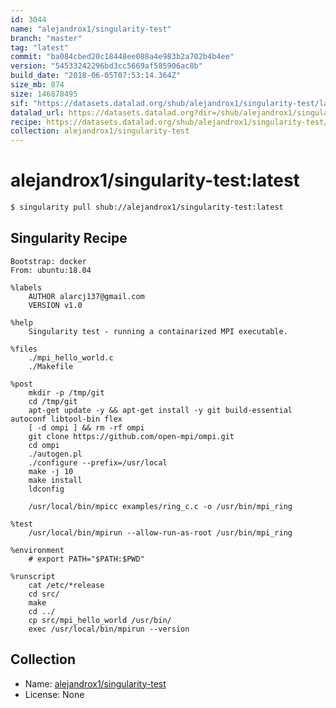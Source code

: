 ```yaml
---
id: 3044
name: "alejandrox1/singularity-test"
branch: "master"
tag: "latest"
commit: "ba084cbed20c18448ee088a4e983b2a702b4b4ee"
version: "54533242296bd3cc5669af585906ac8b"
build_date: "2018-06-05T07:53:14.364Z"
size_mb: 874
size: 146878495
sif: "https://datasets.datalad.org/shub/alejandrox1/singularity-test/latest/2018-06-05-ba084cbe-54533242/54533242296bd3cc5669af585906ac8b.simg"
datalad_url: https://datasets.datalad.org?dir=/shub/alejandrox1/singularity-test/latest/2018-06-05-ba084cbe-54533242/
recipe: https://datasets.datalad.org/shub/alejandrox1/singularity-test/latest/2018-06-05-ba084cbe-54533242/Singularity
collection: alejandrox1/singularity-test
---
```


# alejandrox1/singularity-test:latest

```bash
$ singularity pull shub://alejandrox1/singularity-test:latest
```

## Singularity Recipe

```singularity
Bootstrap: docker
From: ubuntu:18.04

%labels
    AUTHOR alarcj137@gmail.com
    VERSION v1.0

%help
    Singularity test - running a containarized MPI executable.

%files
    ./mpi_hello_world.c
    ./Makefile

%post
    mkdir -p /tmp/git
    cd /tmp/git
    apt-get update -y && apt-get install -y git build-essential autoconf libtool-bin flex
    [ -d ompi ] && rm -rf ompi
    git clone https://github.com/open-mpi/ompi.git
    cd ompi
    ./autogen.pl
    ./configure --prefix=/usr/local
    make -j 10
    make install
    ldconfig

    /usr/local/bin/mpicc examples/ring_c.c -o /usr/bin/mpi_ring

%test
    /usr/local/bin/mpirun --allow-run-as-root /usr/bin/mpi_ring

%environment
    # export PATH="$PATH:$PWD"

%runscript
    cat /etc/*release
    cd src/
    make
    cd ../
    cp src/mpi_hello_world /usr/bin/
    exec /usr/local/bin/mpirun --version
```

## Collection

 - Name: [alejandrox1/singularity-test](https://github.com/alejandrox1/singularity-test)
 - License: None

